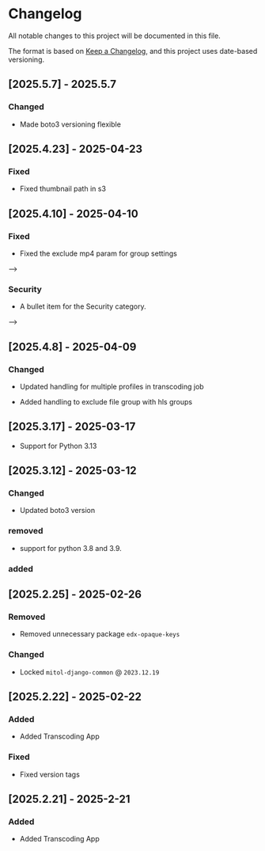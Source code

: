 # Changelog
All notable changes to this project will be documented in this file.

The format is based on [Keep a Changelog](https://keepachangelog.com/en/1.0.0/),
and this project uses date-based versioning.

<!-- scriv-insert-here -->

<a id='changelog-2025.5.7'></a>
## [2025.5.7] - 2025.5.7

### Changed

- Made boto3 versioning flexible

<a id='changelog-2025.4.23'></a>
## [2025.4.23] - 2025-04-23

### Fixed

- Fixed thumbnail path in s3

<a id='changelog-2025.4.10'></a>
## [2025.4.10] - 2025-04-10

### Fixed

- Fixed the exclude mp4 param for group settings

-->

### Security

- A bullet item for the Security category.

-->

<a id='changelog-2025.4.8'></a>
## [2025.4.8] - 2025-04-09

### Changed

- Updated handling for multiple profiles in transcoding job

- Added handling to exclude file group with hls groups

<a id='changelog-2025.3.17'></a>
## [2025.3.17] - 2025-03-17

- Support for Python 3.13

<a id='changelog-2025.3.12'></a>
## [2025.3.12] - 2025-03-12

### Changed

- Updated boto3 version

### removed

- support for python 3.8 and 3.9.

### added

<a id='changelog-2025.2.25'></a>
## [2025.2.25] - 2025-02-26

### Removed

- Removed unnecessary package `edx-opaque-keys`

### Changed

- Locked `mitol-django-common` @ `2023.12.19`

<a id='changelog-2025.2.22'></a>
## [2025.2.22] - 2025-02-22

### Added

- Added Transcoding App

### Fixed

- Fixed version tags

<a id='changelog-2025.2.21'></a>
## [2025.2.21] - 2025-2-21

### Added

- Added Transcoding App
